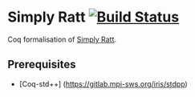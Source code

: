 # Simply Ratt [![Build Status](https://travis-ci.org/pa-ba/simply-ratt.svg?branch=master)](https://travis-ci.org/pa-ba/simply-ratt)

Coq formalisation of [Simply Ratt](https://arxiv.org/abs/1903.05879).

## Prerequisites

- [Coq-std++] (https://gitlab.mpi-sws.org/iris/stdpp)

